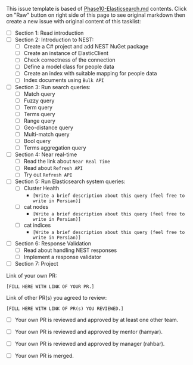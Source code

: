 This issue template is based of [Phase10-Elasticsearch.md](./Phase10-NEST.md) contents.
Click on "Raw" button on right side of this page to see original markdown then create a new issue with original content of this tasklist:


- [ ] Section 1: Read introduction
- [ ] Section 2: Introduction to NEST:
    - [ ] Create a C# project and add NEST NuGet package
    - [ ] Create an instance of ElasticClient
    - [ ] Check correctness of the connection
    - [ ] Define a model class for people data
    - [ ] Create an index with suitable mapping for people data
    - [ ] Index documents using `Bulk API`
- [ ] Section 3: Run search queries:
    - [ ] Match query
    - [ ] Fuzzy query
    - [ ] Term query
    - [ ] Terms query
    - [ ] Range query
    - [ ] Geo-distance query
    - [ ] Multi-match query
    - [ ] Bool query
    - [ ] Terms aggregation query
- [ ] Section 4: Near real-time
    - [ ] Read the link about `Near Real Time`
    - [ ] Read about `Refresh API`
    - [ ] Try out `Refresh API`
- [ ] Section 5: Run Elasticsearch system queries:
    - [ ] Cluster Health
        - `[Write a brief description about this query (feel free to write in Persian)]`
    - [ ] cat nodes
        - `[Write a brief description about this query (feel free to write in Persian)]`
    - [ ] cat indices
        - `[Write a brief description about this query (feel free to write in Persian)]`
- [ ] Section 6: Response Validation
    - [ ] Read about handling NEST responses
    - [ ] Implement a response validator
- [ ] Section 7: Project

Link of your own PR:

`[FILL HERE WITH LINK OF YOUR PR.]`

Link of other PR(s) you agreed to review:

`[FILL HERE WITH LINK OF PR(s) YOU REVIEWED.]`


- [ ] Your own PR is reviewed and approved by at least one other team.

- [ ] Your own PR is reviewed and approved by mentor (hamyar).

- [ ] Your own PR is reviewed and approved by manager (rahbar).

- [ ] Your own PR is merged.
